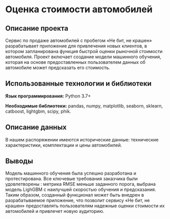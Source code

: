 # Оценка стоимости автомобилей 

## Описание проекта
Сервис по продаже автомобилей с пробегом «Не бит, не крашен» разрабатывает приложение для привлечения новых клиентов, в котором запланирована функция быстрой оценки рыночной стоимости автомобиля. Проект включает создание модели машинного обучения, которая на основе предоставленных пользователем данных об автомобиле может предсказать его стоимость. 

## Использованные технологии и библиотеки

**Язык программирования:** Python 3.7+

**Необходимые библиотеки:** pandas, numpy, matplotlib, seaborn, sklearn, catboost, lightgbm, scipy, phik.

## Описание данных
В нашем распоряжении имеются исторические данные: технические характеристики, комплектации и цены автомобилей. 

## Выводы
Модель машинного обучения была успешно разработана и протестирована. Все ключевые требования заказчика были удовлетворены : метрика RMSE меньше заданного порога, выбрана модель LighGBM с наилучшей скоростью обучения и предсказания. Таким образом, созданный функционал может быть внедрен в разрабатываемое приложение, что позволит сервису «Не бит, не крашен» предоставлять пользователям надежные оценки стоимости их автомобилей и привлечет новую аудиторию.
